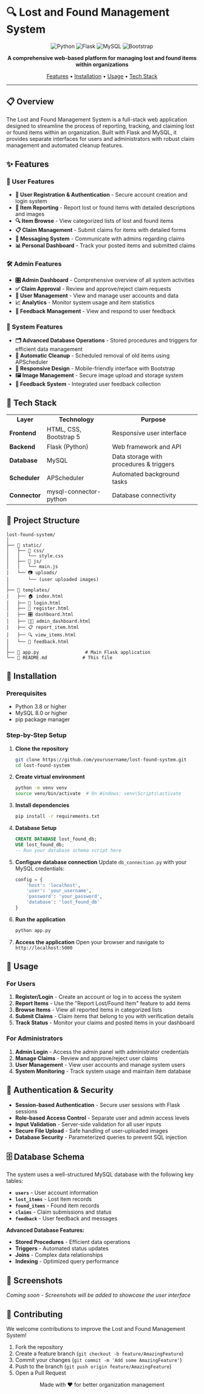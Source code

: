 # 🔍 Lost and Found Management System

<div align="center">

![Python](https://img.shields.io/badge/Python-3.8+-blue.svg)
![Flask](https://img.shields.io/badge/Flask-2.0+-green.svg)
![MySQL](https://img.shields.io/badge/MySQL-8.0+-orange.svg)
![Bootstrap](https://img.shields.io/badge/Bootstrap-5.0+-purple.svg)

**A comprehensive web-based platform for managing lost and found items within organizations**

[Features](#-features) • [Installation](#-installation) • [Usage](#-usage) • [Tech Stack](#-tech-stack) 

</div>

---

## 📋 Overview

The Lost and Found Management System is a full-stack web application designed to streamline the process of reporting, tracking, and claiming lost or found items within an organization. Built with Flask and MySQL, it provides separate interfaces for users and administrators with robust claim management and automated cleanup features.

## ✨ Features

### 👥 User Features
- **🔐 User Registration & Authentication** - Secure account creation and login system
- **📝 Item Reporting** - Report lost or found items with detailed descriptions and images
- **🔍 Item Browse** - View categorized lists of lost and found items
- **📋 Claim Management** - Submit claims for items with detailed forms
- **💬 Messaging System** - Communicate with admins regarding claims
- **📊 Personal Dashboard** - Track your posted items and submitted claims

### 🛠️ Admin Features
- **🎛️ Admin Dashboard** - Comprehensive overview of all system activities
- **✅ Claim Approval** - Review and approve/reject claim requests
- **👥 User Management** - View and manage user accounts and data
- **📈 Analytics** - Monitor system usage and item statistics
- **💌 Feedback Management** - View and respond to user feedback

### 🔧 System Features
- **🗂️ Advanced Database Operations** - Stored procedures and triggers for efficient data management
- **🧹 Automatic Cleanup** - Scheduled removal of old items using APScheduler
- **📱 Responsive Design** - Mobile-friendly interface with Bootstrap
- **🖼️ Image Management** - Secure image upload and storage system
- **📧 Feedback System** - Integrated user feedback collection

## 🚀 Tech Stack

<table>
<tr>
<td align="center"><strong>Layer</strong></td>
<td align="center"><strong>Technology</strong></td>
<td align="center"><strong>Purpose</strong></td>
</tr>
<tr>
<td><strong>Frontend</strong></td>
<td>HTML, CSS, Bootstrap 5</td>
<td>Responsive user interface</td>
</tr>
<tr>
<td><strong>Backend</strong></td>
<td>Flask (Python)</td>
<td>Web framework and API</td>
</tr>
<tr>
<td><strong>Database</strong></td>
<td>MySQL</td>
<td>Data storage with procedures & triggers</td>
</tr>
<tr>
<td><strong>Scheduler</strong></td>
<td>APScheduler</td>
<td>Automated background tasks</td>
</tr>
<tr>
<td><strong>Connector</strong></td>
<td>mysql-connector-python</td>
<td>Database connectivity</td>
</tr>
</table>

## 📁 Project Structure

```
lost-found-system/
│
├── 📁 static/
│   ├── 🎨 css/
│   │   └── style.css
│   ├── 📜 js/
│   │   └── main.js
│   └── 📷 uploads/
│       └── (user uploaded images)
│
├── 📁 templates/
│   ├── 🏠 index.html
│   ├── 🔐 login.html
│   ├── 📝 register.html
│   ├── 🎛️ dashboard.html
│   ├── 👨‍💼 admin_dashboard.html
│   ├── 📋 report_item.html
│   ├── 🔍 view_items.html
│   └── 📧 feedback.html
│
├── 🐍 app.py                 # Main Flask application
└── 📖 README.md             # This file
```

## 🔧 Installation

### Prerequisites
- Python 3.8 or higher
- MySQL 8.0 or higher
- pip package manager

### Step-by-Step Setup

1. **Clone the repository**
   ```bash
   git clone https://github.com/yourusername/lost-found-system.git
   cd lost-found-system
   ```

2. **Create virtual environment**
   ```bash
   python -m venv venv
   source venv/bin/activate  # On Windows: venv\Scripts\activate
   ```

3. **Install dependencies**
   ```bash
   pip install -r requirements.txt
   ```

4. **Database Setup**
   ```sql
   CREATE DATABASE lost_found_db;
   USE lost_found_db;
   -- Run your database schema script here
   ```

5. **Configure database connection**
   Update `db_connection.py` with your MySQL credentials:
   ```python
   config = {
       'host': 'localhost',
       'user': 'your_username',
       'password': 'your_password',
       'database': 'lost_found_db'
   }
   ```

6. **Run the application**
   ```bash
   python app.py
   ```

7. **Access the application**
   Open your browser and navigate to `http://localhost:5000`

## 🎯 Usage

### For Users
1. **Register/Login** - Create an account or log in to access the system
2. **Report Items** - Use the "Report Lost/Found Item" feature to add items
3. **Browse Items** - View all reported items in categorized lists
4. **Submit Claims** - Claim items that belong to you with verification details
5. **Track Status** - Monitor your claims and posted items in your dashboard

### For Administrators
1. **Admin Login** - Access the admin panel with administrator credentials
2. **Manage Claims** - Review and approve/reject user claims
3. **User Management** - View user accounts and manage system users
4. **System Monitoring** - Track system usage and maintain item database

## 🔐 Authentication & Security

- **Session-based Authentication** - Secure user sessions with Flask sessions
- **Role-based Access Control** - Separate user and admin access levels
- **Input Validation** - Server-side validation for all user inputs
- **Secure File Upload** - Safe handling of user-uploaded images
- **Database Security** - Parameterized queries to prevent SQL injection

## 🗄️ Database Schema

The system uses a well-structured MySQL database with the following key tables:

- **`users`** - User account information
- **`lost_items`** - Lost item records
- **`found_items`** - Found item records
- **`claims`** - Claim submissions and status
- **`feedback`** - User feedback and messages

**Advanced Database Features:**
- **Stored Procedures** - Efficient data operations
- **Triggers** - Automated status updates
- **Joins** - Complex data relationships
- **Indexing** - Optimized query performance

## 📱 Screenshots

*Coming soon - Screenshots will be added to showcase the user interface*

## 🤝 Contributing

We welcome contributions to improve the Lost and Found Management System!

1. Fork the repository
2. Create a feature branch (`git checkout -b feature/AmazingFeature`)
3. Commit your changes (`git commit -m 'Add some AmazingFeature'`)
4. Push to the branch (`git push origin feature/AmazingFeature`)
5. Open a Pull Request

<div align="center">
Made with ❤️ for better organization management
</div>
